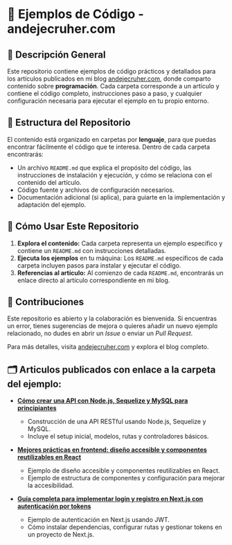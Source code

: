 # 📘 Ejemplos de Código - andejecruher.com

## 📌 Descripción General

Este repositorio contiene ejemplos de código prácticos y detallados para los artículos publicados en mi blog [andejecruher.com](https://andejecruher.com/blog), donde comparto contenido sobre **programación**. Cada carpeta corresponde a un artículo y contiene el código completo, instrucciones paso a paso, y cualquier configuración necesaria para ejecutar el ejemplo en tu propio entorno.

## 📁 Estructura del Repositorio

El contenido está organizado en carpetas por **lenguaje**, para que puedas encontrar fácilmente el código que te interesa. Dentro de cada carpeta encontrarás:

- Un archivo `README.md` que explica el propósito del código, las instrucciones de instalación y ejecución, y cómo se relaciona con el contenido del artículo.
- Código fuente y archivos de configuración necesarios.
- Documentación adicional (si aplica), para guiarte en la implementación y adaptación del ejemplo.
  
## 🚀 Cómo Usar Este Repositorio

1. **Explora el contenido:** Cada carpeta representa un ejemplo específico y contiene un `README.md` con instrucciones detalladas.
2. **Ejecuta los ejemplos** en tu máquina: Los `README.md` específicos de cada carpeta incluyen pasos para instalar y ejecutar el código.
3. **Referencias al artículo:** Al comienzo de cada `README.md`, encontrarás un enlace directo al artículo correspondiente en mi blog.

## 🌟 Contribuciones

Este repositorio es abierto y la colaboración es bienvenida. Si encuentras un error, tienes sugerencias de mejora o quieres añadir un nuevo ejemplo relacionado, no dudes en abrir un *Issue* o enviar un *Pull Request*.


Para más detalles, visita [andejecruher.com](https://andejecruher.com/blog) y explora el blog completo.


## 🗂️ Articulos publicados con enlace a la carpeta del ejemplo:

- **[Cómo crear una API con Node.js, Sequelize y MySQL para principiantes](Node.js/api-nodejs-sequelize/README.md)**
  - Construcción de una API RESTful usando Node.js, Sequelize y MySQL.
  - Incluye el setup inicial, modelos, rutas y controladores básicos.

- **[Mejores prácticas en frontend: diseño accesible y componentes reutilizables en React](articulos/programacion/frontend-accessible-react/README.md)**
  - Ejemplo de diseño accesible y componentes reutilizables en React.
  - Ejemplo de estructura de componentes y configuración para mejorar la accesibilidad.

- **[Guía completa para implementar login y registro en Next.js con autenticación por tokens](articulos/programacion/nextjs-authentication/README.md)**
  - Ejemplo de autenticación en Next.js usando JWT.
  - Cómo instalar dependencias, configurar rutas y gestionar tokens en un proyecto de Next.js.

